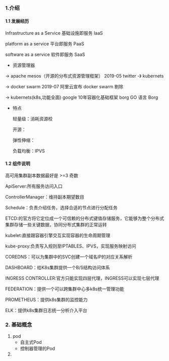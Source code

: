 ### 1.介绍

#### 1.1 发展经历

Infrastructure as a Service  基础设施即服务 IaaS

platform as a service 平台即服务 PaaS

software as a service 软件即服务 SaaS

* 资源管理器

-> apache mesos（开源的分布式资源管理框架） 2019-05 twitter -》 kubernets

-> docker swarm 2019-07 阿里云宣布  docker swarm 剔除

-> kubernets(k8s,功能全面) google 10年容器化基础框架 borg GO 语言 Borg

* 特点

  轻量级：消耗资源校

  开源：

  弹性伸缩：

  负载均衡：IPVS

#### 1.2 组件说明

高可用集群副本数据最好是 >=3  奇数

ApiServer:所有服务访问入口

ControllerManager：维持副本期望数目

Schedule：负责介绍任务，选择合适的节点进行分配任务

ETCD:的官方将它定位成一个可信赖的分布式键值存储服务，它能够为整个分布式集群存储一些关键数据，协同分布式集群的正常运转

kubelet:直接跟容器引擎交互实现容器的生命周期管理

kube-proxy:负责写入规则至IPTABLES、IPVS，实现服务映射访问

COREDNS：可以为集群中的SVC创建一个域名IP的对应关系解析

DASHBOARD：给K8s集群提供一个B/S结构访问体系

INGRESS CONTROLLER:官方只能实现四层代理，INGRESS可以实现七层代理

FEDERATION：提供一个可以跨集群中心多k8s统一管理功能

PROMETHEUS：提供k8s集群的监控能力

ELK：提供k8s集群日志统一分析介入平台

### 2. 基础概念

1. pod
   * 自主式Pod
   * 控制器管理的Pod
2. 




